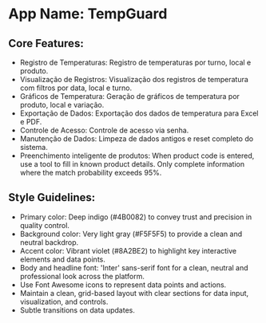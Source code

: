 # **App Name**: TempGuard

## Core Features:

- Registro de Temperaturas: Registro de temperaturas por turno, local e produto.
- Visualização de Registros: Visualização dos registros de temperatura com filtros por data, local e turno.
- Gráficos de Temperatura: Geração de gráficos de temperatura por produto, local e variação.
- Exportação de Dados: Exportação dos dados de temperatura para Excel e PDF.
- Controle de Acesso: Controle de acesso via senha.
- Manutenção de Dados: Limpeza de dados antigos e reset completo do sistema.
- Preenchimento inteligente de produtos: When product code is entered, use a tool to fill in known product details. Only complete information where the match probability exceeds 95%.

## Style Guidelines:

- Primary color: Deep indigo (#4B0082) to convey trust and precision in quality control.
- Background color: Very light gray (#F5F5F5) to provide a clean and neutral backdrop.
- Accent color: Vibrant violet (#8A2BE2) to highlight key interactive elements and data points.
- Body and headline font: 'Inter' sans-serif font for a clean, neutral and professional look across the platform.
- Use Font Awesome icons to represent data points and actions.
- Maintain a clean, grid-based layout with clear sections for data input, visualization, and controls.
- Subtle transitions on data updates.